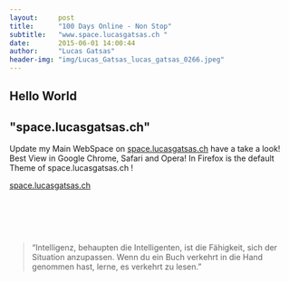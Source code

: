```yaml
---
layout:     post
title:      "100 Days Online - Non Stop"
subtitle:   "www.space.lucasgatsas.ch "
date:       2015-06-01 14:00:44
author:     "Lucas Gatsas"
header-img: "img/Lucas_Gatsas_lucas_gatsas_0266.jpeg"
---
```

<h2 class="section-heading">Hello World</h2>
<h2 class="section-heading">"space.lucasgatsas.ch"</h2>

Update my Main WebSpace on <a href="http://space.lucasgatsas.ch">space.lucasgatsas.ch</a> have a take a look! 
Best View in Google Chrome, Safari and Opera! In Firefox is the default Theme of space.lucasgatsas.ch ! 
<br> 

<a href="http://space.lucasgatsas.ch">space.lucasgatsas.ch</a>

<br><br>

<!--
<div class="row">
        <div class="col-md-4"></div>
        <div class="col-lg-4 col-sm-12 text-center"><img class="img-circle img-responsive img-center" src="{{ site.baseurl }}/img/uccnFS0T-1.jpg" alt="Lucas Gatsas - Sebastian Senf">  <h3>Sebastian Senf aka. Mustardamus<br>
                    <small> Full Stack Web Developer @ Akrasia - Germany</small><br>
                    <small><a href="http://akrasia.me/#/about" class="text-center">www.akrasia.me</a></small>

                </h3></div>
        <div class="col-md-4"></div>
      </div>
-->



<br>
<blockquote>
“Intelligenz, behaupten die Intelligenten, ist die Fähigkeit, sich der Situation anzupassen. Wenn du ein Buch verkehrt in die Hand genommen hast, lerne, es verkehrt zu lesen.” 
</blockquote>

